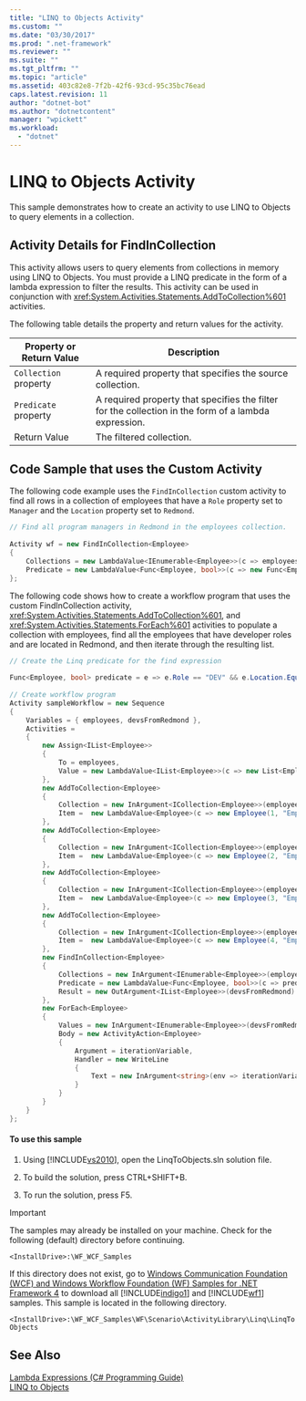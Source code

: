 ```yaml
---
title: "LINQ to Objects Activity"
ms.custom: ""
ms.date: "03/30/2017"
ms.prod: ".net-framework"
ms.reviewer: ""
ms.suite: ""
ms.tgt_pltfrm: ""
ms.topic: "article"
ms.assetid: 403c82e8-7f2b-42f6-93cd-95c35bc76ead
caps.latest.revision: 11
author: "dotnet-bot"
ms.author: "dotnetcontent"
manager: "wpickett"
ms.workload: 
  - "dotnet"
---
```

# LINQ to Objects Activity
This sample demonstrates how to create an activity to use LINQ to Objects to query elements in a collection.  
  
## Activity Details for FindInCollection  
 This activity allows users to query elements from collections in memory using LINQ to Objects. You must provide a LINQ predicate in the form of a lambda expression to filter the results. This activity can be used in conjunction with <xref:System.Activities.Statements.AddToCollection%601> activities.  
  
 The following table details the property and return values for the activity.  
  
|Property or Return Value|Description|  
|------------------------------|-----------------|  
|`Collection` property|A required property that specifies the source collection.|  
|`Predicate` property|A required property that specifies the filter for the collection in the form of a lambda expression.|  
|Return Value|The filtered collection.|  
  
## Code Sample that uses the Custom Activity  
 The following code example uses the `FindInCollection` custom activity to find all rows in a collection of employees that have a `Role` property set to `Manager` and the `Location` property set to `Redmond`.  
  
```csharp  
// Find all program managers in Redmond in the employees collection.  
  
Activity wf = new FindInCollection<Employee>  
{  
    Collections = new LambdaValue<IEnumerable<Employee>>(c => employees),                
    Predicate = new LambdaValue<Func<Employee, bool>>(c => new Func<Employee, bool>(e => e.Role.Equals("Manager") && e.Location.Equals("Redmond")))  
};  
```  
  
 The following code shows how to create a workflow program that uses the custom FindInCollection activity, <xref:System.Activities.Statements.AddToCollection%601>, and <xref:System.Activities.Statements.ForEach%601> activities to populate a collection with employees, find all the employees that have developer roles and are located in Redmond, and then iterate through the resulting list.  
  
```csharp  
// Create the Linq predicate for the find expression  
  
Func<Employee, bool> predicate = e => e.Role == "DEV" && e.Location.Equals("Redmond");  
  
// Create workflow program  
Activity sampleWorkflow = new Sequence  
{  
    Variables = { employees, devsFromRedmond },  
    Activities =  
    {  
        new Assign<IList<Employee>>  
        {  
            To = employees,  
            Value = new LambdaValue<IList<Employee>>(c => new List<Employee>())  
        },  
        new AddToCollection<Employee>  
        {  
            Collection = new InArgument<ICollection<Employee>>(employees),  
            Item =  new LambdaValue<Employee>(c => new Employee(1, "Employee 1", "DEV", "Redmond"))  
        },  
        new AddToCollection<Employee>  
        {  
            Collection = new InArgument<ICollection<Employee>>(employees),  
            Item =  new LambdaValue<Employee>(c => new Employee(2, "Employee 2", "DEV", "Redmond"))  
        },  
        new AddToCollection<Employee>  
        {  
            Collection = new InArgument<ICollection<Employee>>(employees),  
            Item =  new LambdaValue<Employee>(c => new Employee(3, "Employee 3", "PM", "Redmond"))  
        },  
        new AddToCollection<Employee>  
        {  
            Collection = new InArgument<ICollection<Employee>>(employees),  
            Item =  new LambdaValue<Employee>(c => new Employee(4, "Employee 4", "PM", "China"))  
        },  
        new FindInCollection<Employee>  
        {  
            Collections = new InArgument<IEnumerable<Employee>>(employees),  
            Predicate = new LambdaValue<Func<Employee, bool>>(c => predicate),  
            Result = new OutArgument<IList<Employee>>(devsFromRedmond)  
        },  
        new ForEach<Employee>  
        {  
            Values = new InArgument<IEnumerable<Employee>>(devsFromRedmond),  
            Body = new ActivityAction<Employee>  
            {  
                Argument = iterationVariable,  
                Handler = new WriteLine  
                {  
                    Text = new InArgument<string>(env => iterationVariable.Get(env).ToString())  
                }  
            }  
        }  
    }  
};  
```  
  
#### To use this sample  
  
1.  Using [!INCLUDE[vs2010](../../../../includes/vs2010-md.md)], open the LinqToObjects.sln solution file.  
  
2.  To build the solution, press CTRL+SHIFT+B.  
  
3.  To run the solution, press F5.  
  
> [!IMPORTANT]
>  The samples may already be installed on your machine. Check for the following (default) directory before continuing.  
>   
>  `<InstallDrive>:\WF_WCF_Samples`  
>   
>  If this directory does not exist, go to [Windows Communication Foundation (WCF) and Windows Workflow Foundation (WF) Samples for .NET Framework 4](http://go.microsoft.com/fwlink/?LinkId=150780) to download all [!INCLUDE[indigo1](../../../../includes/indigo1-md.md)] and [!INCLUDE[wf1](../../../../includes/wf1-md.md)] samples. This sample is located in the following directory.  
>   
>  `<InstallDrive>:\WF_WCF_Samples\WF\Scenario\ActivityLibrary\Linq\LinqToObjects`  
  
## See Also  
 [Lambda Expressions (C# Programming Guide)](http://go.microsoft.com/fwlink/?LinkId=150381)  
 [LINQ to Objects](http://go.microsoft.com/fwlink/?LinkID=150380)
